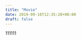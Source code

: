 ```yaml
---
title: "Movie"
date: 2019-09-16T12:35:20+08:00
draft: false
---
```

111111
<head>
  <meta name="referrer" content="never">
   <link rel="stylesheet" href="https://cdn.jsdelivr.net/gh/iMuFeng/bmdb@1.2.1/dist/Bmdb.min.css">
  <script src="https://cdn.jsdelivr.net/npm/jquery@3.3.1/dist/jquery.min.js"></script>
  <script src="https://cdn.jsdelivr.net/gh/iMuFeng/bmdb@1.2.1/dist/Bmdb.min.js" />
</head>
<script>
new Bmdb({
  type: 'movies',
  selector: '.container',
  secret: '7bf4205a0a62d00409f3cd70b0736e1a11a9a6a60f7231567f056819787b8096',
  noMoreText: '没有更多数据了',
  limit: 30
})
</script>